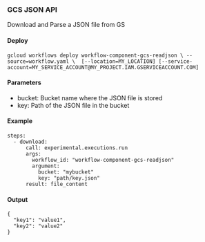 ### GCS JSON API

Download and Parse a JSON file from GS

#### Deploy

`
gcloud workflows deploy workflow-component-gcs-readjson \
--source=workflow.yaml \ 
[--location=MY_LOCATION]
[--service-account=MY_SERVICE_ACCOUNT@MY_PROJECT.IAM.GSERVICEACCOUNT.COM]
`

#### Parameters

- bucket: Bucket name where the JSON file is stored
- key: Path of the JSON file in the bucket

#### Example


```
steps:
  - download:
      call: experimental.executions.run
      args:
        workflow_id: "workflow-component-gcs-readjson"
        argument:
          bucket: "mybucket"
          key: "path/key.json"
      result: file_content
```


#### Output

```
{
  "key1": "value1",
  "key2": "value2"
}
```

